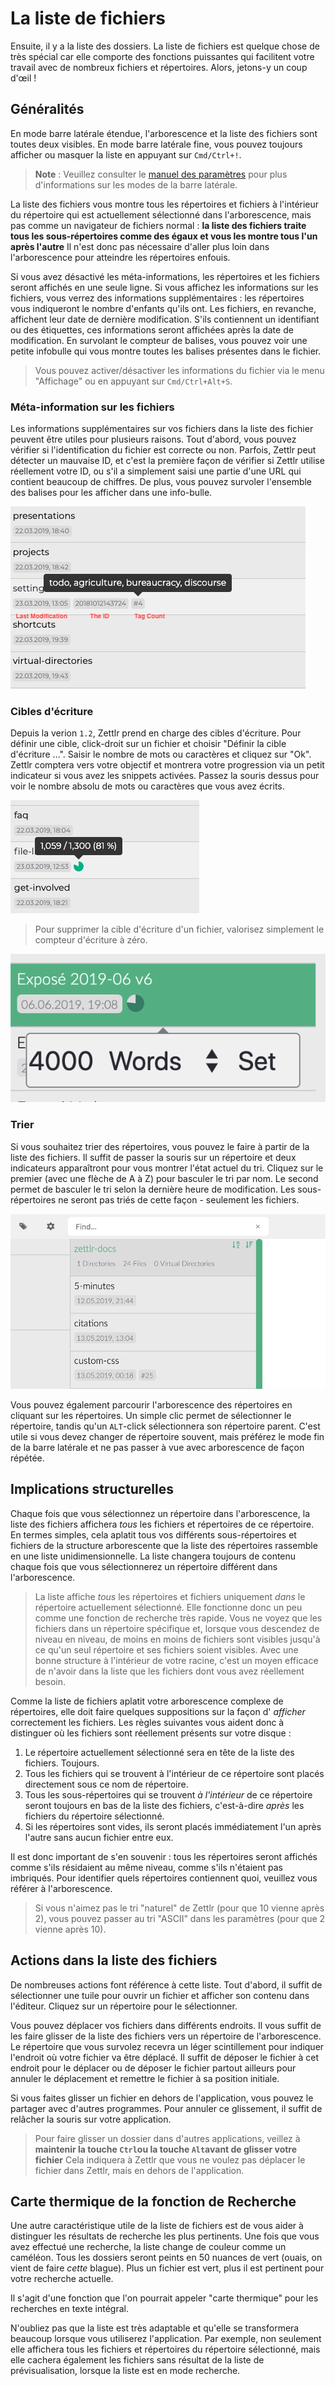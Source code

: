 # La liste de fichiers

Ensuite, il y a la liste des dossiers. La liste de fichiers est quelque chose de très spécial car elle comporte des fonctions puissantes qui facilitent votre travail avec de nombreux fichiers et répertoires. Alors, jetons-y un coup d'œil !

## Généralités

En mode barre latérale étendue, l'arborescence et la liste des fichiers sont toutes deux visibles. En mode barre latérale fine, vous pouvez toujours afficher ou masquer la liste en appuyant sur `Cmd/Ctrl+!`.

> **Note** : Veuillez consulter le [manuel des paramètres](../reference/settings.md) pour plus d'informations sur les modes de la barre latérale.

La liste des fichiers vous montre tous les répertoires et fichiers à l'intérieur du répertoire qui est actuellement sélectionné dans l'arborescence, mais pas comme un navigateur de fichiers normal : **la liste des fichiers traite tous les sous-répertoires comme des égaux et vous les montre tous l'un après l'autre**  Il n'est donc pas nécessaire d'aller plus loin dans l'arborescence pour atteindre les répertoires enfouis.

Si vous avez désactivé les méta-informations, les répertoires et les fichiers seront affichés en une seule ligne. Si vous affichez les informations sur les fichiers, vous verrez des informations supplémentaires : les répertoires vous indiqueront le nombre d'enfants qu'ils ont. Les fichiers, en revanche, affichent leur date de dernière modification. S'ils contiennent un identifiant ou des étiquettes, ces informations seront affichées après la date de modification. En survolant le compteur de balises, vous pouvez voir une petite infobulle qui vous montre toutes les balises présentes dans le fichier.

> Vous pouvez activer/désactiver les informations du fichier via le menu "Affichage" ou en appuyant sur `Cmd/Ctrl+Alt+S`.

### Méta-information sur les fichiers

Les informations supplémentaires sur vos fichiers dans la liste des fichier peuvent être utiles pour plusieurs raisons. Tout d'abord, vous pouvez vérifier si l'identification du fichier est correcte ou non. Parfois, Zettlr peut détecter un mauvaise ID, et c'est la première façon de vérifier si Zettlr utilise réellement votre ID, ou s'il a simplement saisi une partie d'une URL qui contient beaucoup de chiffres. De plus, vous pouvez survoler l'ensemble des balises pour les afficher dans une info-bulle.

![The possible meta information of files](../img/file_meta.png)

### Cibles d'écriture

Depuis la verion `1.2`, Zettlr prend en charge des cibles d'écriture. Pour définir une cible, click-droit sur un fichier et choisir "Définir la cible d'écriture …". Saisir le nombre de mots ou caractères et cliquez sur "Ok". Zettlr comptera vers votre objectif et montrera votre progression via un petit indicateur si vous avez les snippets activées. Passez la souris dessus pour voir le nombre absolu de mots ou caractères que vous avez écrits.

![Compteur des cibles d'écriture](../img/writing_targets.png)

> Pour supprimer la cible d'écriture d'un fichier, valorisez simplement le compteur d'écriture à zéro.

![Définir la cible d'écriture](../img/writing_targets_settings.png)

### Trier

Si vous souhaitez trier des répertoires, vous pouvez le faire à partir de la liste des fichiers. Il suffit de passer la souris sur un répertoire et deux indicateurs apparaîtront pour vous montrer l'état actuel du tri. Cliquez sur le premier (avec une flèche de A à Z) pour basculer le tri par nom. Le second permet de basculer le tri selon la dernière heure de modification. Les sous-répertoires ne seront pas triés de cette façon - seulement les fichiers.

![sorting_indicators.png](../img/sorting_indicators.png)


Vous pouvez également parcourir l'arborescence des répertoires en cliquant sur les répertoires. Un simple clic permet de sélectionner le répertoire, tandis qu'un `ALT`-click sélectionnera son répertoire parent. C'est utile si vous devez changer de répertoire souvent, mais préférez le mode fin de la barre latérale et ne pas passer à vue avec arborescence de façon répétée.

## Implications structurelles

Chaque fois que vous sélectionnez un répertoire dans l'arborescence, la liste des fichiers affichera _tous_ les fichiers et répertoires de ce répertoire. En termes simples, cela aplatit tous vos différents sous-répertoires et fichiers de la structure arborescente que la liste des répertoires rassemble en une liste unidimensionnelle. La liste changera toujours de contenu chaque fois que vous sélectionnerez un répertoire différent dans l'arborescence.

> La liste affiche _tous_ les répertoires et fichiers uniquement _dans_ le répertoire actuellement sélectionné. Elle fonctionne donc un peu comme une fonction de recherche très rapide. Vous ne voyez que les fichiers dans un répertoire spécifique et, lorsque vous descendez de niveau en niveau, de moins en moins de fichiers sont visibles jusqu'à ce qu'un seul répertoire et ses fichiers soient visibles. Avec une bonne structure à l'intérieur de votre racine, c'est un moyen efficace de n'avoir dans la liste que les fichiers dont vous avez réellement besoin.

Comme la liste de fichiers aplatit votre arborescence complexe de répertoires, elle doit faire quelques suppositions sur la façon d' _afficher_ correctement les fichiers. Les règles suivantes vous aident donc à distinguer où les fichiers sont réellement présents sur votre disque :

1. Le répertoire actuellement sélectionné sera en tête de la liste des fichiers. Toujours.
2. Tous les fichiers qui se trouvent à l'intérieur de ce répertoire sont placés directement sous ce nom de répertoire.
3. Tous les sous-répertoires qui se trouvent _à l'intérieur_ de ce répertoire seront toujours en bas de la liste des fichiers, c'est-à-dire _après_ les fichiers du répertoire sélectionné.
4. Si les répertoires sont vides, ils seront placés immédiatement l'un après l'autre sans aucun fichier entre eux.

Il est donc important de s'en souvenir : tous les répertoires seront affichés comme s'ils résidaient au même niveau, comme s'ils n'étaient pas imbriqués. Pour identifier quels répertoires contiennent quoi, veuillez vous référer à l'arborescence.

> Si vous n'aimez pas le tri "naturel" de Zettlr (pour que 10 vienne après 2), vous pouvez passer au tri "ASCII" dans les paramètres (pour que 2 vienne après 10).

## Actions dans la liste des fichiers

De nombreuses actions font référence à cette liste. Tout d'abord, il suffit de sélectionner une tuile pour ouvrir un fichier et afficher son contenu dans l'éditeur. Cliquez sur un répertoire pour le sélectionner.

Vous pouvez déplacer vos fichiers dans différents endroits. Il vous suffit de les faire glisser de la liste des fichiers vers un répertoire de l'arborescence. Le répertoire que vous survolez recevra un léger scintillement pour indiquer l'endroit où votre fichier va être déplacé. Il suffit de déposer le fichier à cet endroit pour le déplacer ou de déposer le fichier partout ailleurs pour annuler le déplacement et remettre le fichier à sa position initiale.

Si vous faites glisser un fichier en dehors de l'application, vous pouvez le partager avec d'autres programmes. Pour annuler ce glissement, il suffit de relâcher la souris sur votre application.

> Pour faire glisser un dossier dans d'autres applications, veillez à **maintenir la touche `Ctrl`ou la touche `Alt`avant de glisser votre fichier** Cela indiquera à Zettlr que vous ne voulez pas déplacer le fichier dans Zettlr, mais en dehors de l'application.

## Carte thermique de la fonction de Recherche

Une autre caractéristique utile de la liste de fichiers est de vous aider à distinguer les résultats de recherche les plus pertinents. Une fois que vous avez effectué une recherche, la liste change de couleur comme un caméléon. Tous les dossiers seront peints en 50 nuances de vert (ouais, on vient de faire _cette_ blague). Plus un fichier est vert, plus il est pertinent pour votre recherche actuelle.

Il s'agit d'une fonction que l'on pourrait appeler "carte thermique" pour les recherches en texte intégral.

N'oubliez pas que la liste est très adaptable et qu'elle se transformera beaucoup lorsque vous utiliserez l'application. Par exemple, non seulement elle affichera tous les fichiers et répertoires du répertoire sélectionné, mais elle cachera également les fichiers sans résultat de la liste de prévisualisation, lorsque la liste est en mode recherche.
